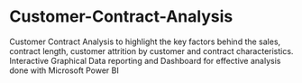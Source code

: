 # Customer-Contract-Analysis
Customer Contract Analysis to highlight the key factors behind the sales, contract length, customer attrition by customer and contract characteristics. Interactive Graphical Data reporting and Dashboard for effective analysis done with Microsoft Power BI
